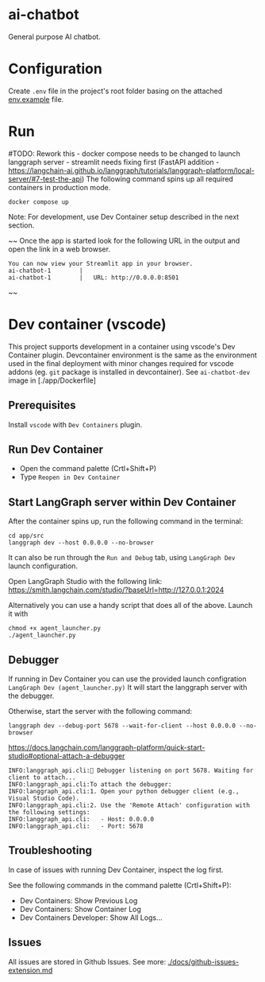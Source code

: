 # ai-chatbot
General purpose AI chatbot.

# Configuration
Create `.env` file in the project's root folder basing on the attached [env.example](env.example) file.

# Run
#TODO: Rework this - docker compose needs to be changed to launch langgraph server - streamlit needs fixing first (FastAPI addition - https://langchain-ai.github.io/langgraph/tutorials/langgraph-platform/local-server/#7-test-the-api)
The following command spins up all required containers in production mode.
```
docker compose up
```

Note: For development, use Dev Container setup described in the next section.

~~
Once the app is started look for the following URL in the output and open the link in a web browser.

```
You can now view your Streamlit app in your browser.
ai-chatbot-1        |
ai-chatbot-1        |   URL: http://0.0.0.0:8501
```
~~

# Dev container (vscode)

This project supports development in a container using vscode's Dev Container plugin.
Devcontainer environment is the same as the environment used in the final deployment
with minor changes required for vscode addons (eg. `git` package is installed in devcontainer).
See `ai-chatbot-dev` image in [./app/Dockerfile]

## Prerequisites
Install `vscode` with `Dev Containers` plugin.

## Run Dev Container
- Open the command palette (Crtl+Shift+P)
- Type `Reopen in Dev Container`

## Start LangGraph server within Dev Container

After the container spins up, run the following command in the terminal:

```
cd app/src
langgraph dev --host 0.0.0.0 --no-browser
```

It can also be run through the `Run and Debug` tab, using `LangGraph Dev` launch configuration.

Open LangGraph Studio with the following link:
https://smith.langchain.com/studio/?baseUrl=http://127.0.0.1:2024 

Alternatively you can use a handy script that does all of the above. 
Launch it with

```
chmod +x agent_launcher.py
./agent_launcher.py
```

## Debugger

If running in Dev Container you can use the provided launch configration `LangGraph Dev (agent_launcher.py)`
It will start the langgraph server with the debugger.

Otherwise, start the server with the following command:

```
langgraph dev --debug-port 5678 --wait-for-client --host 0.0.0.0 --no-browser
```

https://docs.langchain.com/langgraph-platform/quick-start-studio#optional-attach-a-debugger

```
INFO:langgraph_api.cli:🐛 Debugger listening on port 5678. Waiting for client to attach...
INFO:langgraph_api.cli:To attach the debugger:
INFO:langgraph_api.cli:1. Open your python debugger client (e.g., Visual Studio Code).
INFO:langgraph_api.cli:2. Use the 'Remote Attach' configuration with the following settings:
INFO:langgraph_api.cli:   - Host: 0.0.0.0
INFO:langgraph_api.cli:   - Port: 5678
```

## Troubleshooting

In case of issues with running Dev Container, inspect the log first.

See the following commands in the command palette (Crtl+Shift+P):

- Dev Containers: Show Previous Log
- Dev Containers: Show Container Log
- Dev Containers Developer: Show All Logs...

## Issues

All issues are stored in Github Issues. See more: [./docs/github-issues-extension.md](./docs/github-issues-extension.md)